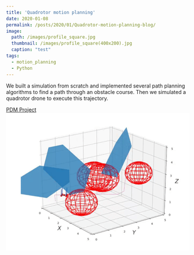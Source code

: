 ```yaml
---
title: 'Quadrotor motion planning'
date: 2020-01-08
permalink: /posts/2020/01/Quadrotor-motion-planning-blog/
image: 
  path: /images/profile_square.jpg
  thumbnail: /images/profile_square(400x200).jpg
  caption: "test"
tags:
  - motion_planning
  - Python
---
```


We built a simulation from scratch and implemented several path planning algorithms to find a path through an obstacle course. Then we simulated a quadrotor drone to execute this trajectory.

[PDM Project](https://github.com/h0uter/PDM-project)
![PDM Preview](images/PDM_preview.gif)
